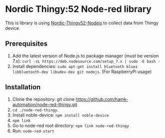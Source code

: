 # Nordic Thingy:52 Node-red library

This is library is using [Nordic-Thingy52-Nodejs](https://github.com/NordicPlayground/Nordic-Thingy52-Nodejs) to collect data from Thingy device.

## Prerequisites
1. Add the latest version of Node.js to package manager (must be version 7.x): `curl -sL https://deb.nodesource.com/setup_7.x | sudo -E bash -`
2. Install dependencies: `sudo apt-get install bluetooth bluez libbluetooth-dev libudev-dev git nodejs`. (For RaspberryPi usage)

## Installation
1. Clone the repository: git clone https://github.com/hamk-automation/node-red-thingy.git
2. `cd ./node-red-thingy`.
3. Install noble-device: `npm install noble-device`
4. `npm link`
5. Go to node-red root directory: `npm link node-red-thingy`
6. Run: `node-red-start`

